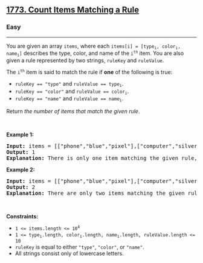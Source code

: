 <h2><a href="https://leetcode.com/problems/count-items-matching-a-rule/">1773. Count Items Matching a Rule</a></h2><h3>Easy</h3><hr><div><p>You are given an array <code>items</code>, where each <code>items[i] = [type<sub>i</sub>, color<sub>i</sub>, name<sub>i</sub>]</code> describes the type, color, and name of the <code>i<sup>th</sup></code> item. You are also given a rule represented by two strings, <code>ruleKey</code> and <code>ruleValue</code>.</p>

<p>The <code>i<sup>th</sup></code> item is said to match the rule if <strong>one</strong> of the following is true:</p>

<ul>
	<li><code>ruleKey == "type"</code> and <code>ruleValue == type<sub>i</sub></code>.</li>
	<li><code>ruleKey == "color"</code> and <code>ruleValue == color<sub>i</sub></code>.</li>
	<li><code>ruleKey == "name"</code> and <code>ruleValue == name<sub>i</sub></code>.</li>
</ul>

<p>Return <em>the number of items that match the given rule</em>.</p>

<p>&nbsp;</p>
<p><strong>Example 1:</strong></p>

<pre><strong>Input:</strong> items = [["phone","blue","pixel"],["computer","silver","lenovo"],["phone","gold","iphone"]], ruleKey = "color", ruleValue = "silver"
<strong>Output:</strong> 1
<strong>Explanation:</strong> There is only one item matching the given rule, which is ["computer","silver","lenovo"].
</pre>

<p><strong>Example 2:</strong></p>

<pre><strong>Input:</strong> items = [["phone","blue","pixel"],["computer","silver","phone"],["phone","gold","iphone"]], ruleKey = "type", ruleValue = "phone"
<strong>Output:</strong> 2
<strong>Explanation:</strong> There are only two items matching the given rule, which are ["phone","blue","pixel"] and ["phone","gold","iphone"]. Note that the item ["computer","silver","phone"] does not match.</pre>

<p>&nbsp;</p>
<p><strong>Constraints:</strong></p>

<ul>
	<li><code>1 &lt;= items.length &lt;= 10<sup>4</sup></code></li>
	<li><code>1 &lt;= type<sub>i</sub>.length, color<sub>i</sub>.length, name<sub>i</sub>.length, ruleValue.length &lt;= 10</code></li>
	<li><code>ruleKey</code> is equal to either <code>"type"</code>, <code>"color"</code>, or <code>"name"</code>.</li>
	<li>All strings consist only of lowercase letters.</li>
</ul>
</div>